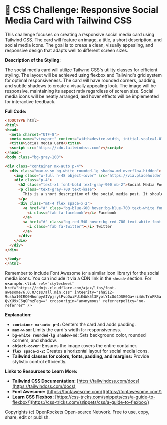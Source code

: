 # 🐞 CSS Challenge: Responsive Social Media Card with Tailwind CSS


This challenge focuses on creating a responsive social media card using Tailwind CSS.  The card will feature an image, a title, a short description, and social media icons.  The goal is to create a clean, visually appealing, and responsive design that adapts well to different screen sizes.


**Description of the Styling:**

The social media card will utilize Tailwind CSS's utility classes for efficient styling.  The layout will be achieved using flexbox and Tailwind's grid system for optimal responsiveness. The card will have rounded corners, padding, and subtle shadows to create a visually appealing look.  The image will be responsive, maintaining its aspect ratio regardless of screen size. Social media icons will be neatly arranged, and hover effects will be implemented for interactive feedback.


**Full Code:**

```html
<!DOCTYPE html>
<html>
<head>
  <meta charset="UTF-8">
  <meta name="viewport" content="width=device-width, initial-scale=1.0">
  <title>Social Media Card</title>
  <script src="https://cdn.tailwindcss.com"></script>
</head>
<body class="bg-gray-100">

<div class="container mx-auto p-4">
  <div class="max-w-sm bg-white rounded-lg shadow-md overflow-hidden">
    <img class="w-full h-48 object-cover" src="https://via.placeholder.com/350x150" alt="Social Media Image">
    <div class="p-4">
      <h2 class="text-xl font-bold text-gray-900 mb-2">Social Media Post Title</h2>
      <p class="text-gray-700 text-base">
        This is a short description of the social media post. It should be concise and engaging to encourage users to click through to the full post.
      </p>
      <div class="mt-4 flex space-x-2">
        <a href="#" class="bg-blue-500 hover:bg-blue-700 text-white font-bold py-2 px-4 rounded">
          <i class="fab fa-facebook"></i> Facebook
        </a>
        <a href="#" class="bg-red-500 hover:bg-red-700 text-white font-bold py-2 px-4 rounded">
          <i class="fab fa-twitter"></i> Twitter
        </a>
      </div>
    </div>
  </div>
</div>

</body>
</html>
```

Remember to include Font Awesome (or a similar icon library) for the social media icons.  You can include it via a CDN link in the `<head>` section.  For example: `<link rel="stylesheet" href="https://cdnjs.cloudflare.com/ajax/libs/font-awesome/6.0.0/css/all.min.css" integrity="sha512-9usAa10IRO0HhonpyAIVpjrylPvoDwiPUiKdWk5t3PyolY1cOd4DSE0Ga+ri4AuTroPR5aQvXU9xC6qOPnzFeg==" crossorigin="anonymous" referrerpolicy="no-referrer" />`


**Explanation:**

* **`container mx-auto p-4`:** Centers the card and adds padding.
* **`max-w-sm`:** Limits the card's width for responsiveness.
* **`bg-white rounded-lg shadow-md`:** Sets background color, rounded corners, and shadow.
* **`object-cover`:** Ensures the image covers the entire container.
* **`flex space-x-2`:** Creates a horizontal layout for social media icons.
* **Tailwind classes for colors, fonts, padding, and margins:** Provide stylistic control efficiently.


**Links to Resources to Learn More:**

* **Tailwind CSS Documentation:** [https://tailwindcss.com/docs](https://tailwindcss.com/docs)
* **Font Awesome:** [https://fontawesome.com/](https://fontawesome.com/)
* **Learn CSS Flexbox:** [https://css-tricks.com/snippets/css/a-guide-to-flexbox/](https://css-tricks.com/snippets/css/a-guide-to-flexbox/)


Copyrights (c) OpenRockets Open-source Network. Free to use, copy, share, edit or publish.

